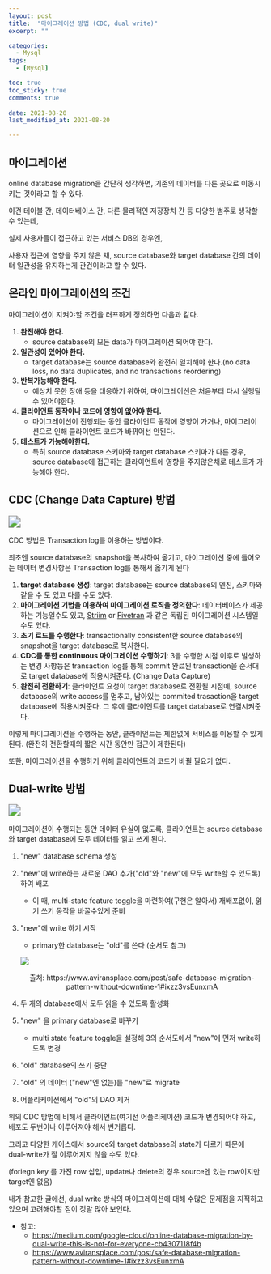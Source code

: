 ```yaml
---
layout: post
title:  "마이그레이션 방법 (CDC, dual write)"
excerpt: ""

categories:
  - Mysql
tags:
  - [Mysql]

toc: true
toc_sticky: true
comments: true
 
date: 2021-08-20
last_modified_at: 2021-08-20

---
```


## 마이그레이션

online database migration을 간단히 생각하면, 기존의 데이터를 다른 곳으로 이동시키는 것이라고 할 수 있다.

이건 테이블 간, 데이터베이스 간, 다른 물리적인 저장장치 간 등 다양한 범주로 생각할 수 있는데, 

실제 사용자들이 접근하고 있는 서비스 DB의 경우엔, 

사용자 접근에 영향을 주지 않은 채, source database와 target database 간의 데이터 일관성을 유지하는게 관건이라고 할 수 있다.

## 온라인 마이그레이션의 조건

마이그레이션이 지켜야할 조건을 러프하게 정의하면 다음과 같다.



1. **완전해야 한다.**
   - source database의 모든 data가 마이그레이션 되어야 한다.
2. **일관성이 있어야 한다.**
   - target database는 source database와 완전히 일치해야 한다.(no data loss, no data duplicates, and no transactions reordering)
3. **반복가능해야 한다.**
   - 예상치 못한 장애 등을 대응하기 위하여, 마이그레이션은 처음부터 다시 실행될 수 있어야한다.
4. **클라이언트 동작이나 코드에 영향이 없어야 한다.**
   - 마이그레이션이 진행되는 동안 클라이언트 동작에 영향이 가거나, 마이그레이션으로 인해 클라이언트 코드가 바뀌어선 안된다.
5. **테스트가 가능해야한다.**
   - 특히 source database 스키마와 target database 스키마가 다른 경우, source database에 접근하는 클라이언트에 영향을 주지않은채로 테스트가 가능해야 한다.



## CDC (Change Data Capture) 방법

<img src="https://miro.medium.com/max/452/0*yDad9BbVnjuU8VKt" style="zoom:150%;" />



CDC 방법은 Transaction log를 이용하는 방법이다.

최초엔 source database의 snapshot을 복사하여 옮기고, 마이그레이션 중에 들어오는 데이터 변경사항은 Transaction log를 통해서 옮기게 된다



1. **target database 생성**: target database는 source database의 엔진, 스키마와 같을 수 도 있고 다를 수도 있다.
2. **마이그레이션 기법을 이용하여 마이그레이션 로직을 정의한다**: 데이터베이스가 제공하는 기능일수도 있고, [ Striim](https://www.striim.com/) or [Fivetran](https://fivetran.com/) 과 같은 독립된 마이그레이션 시스템일 수도 있다.
3. **초기 로드를 수행한다**: transactionally consistent한 source database의 snapshot을 target database로 복사한다.
4. **CDC를 통한 continuous 마이그레이션 수행하기**: 3을 수행한 시점 이후로 발생하는 변경 사항등은 transaction log를 통해 commit 완료된 transaction을 순서대로 target database에 적용시켜준다. (Change Data Capture)
5. **완전히 전환하기**: 클라이언트 요청이 target database로 전환될 시점에, source database의 write access를 멈추고, 남아있는 commited trasaction을 target database에 적용시켜준다. 그 후에 클라이언트를 target database로 연결시켜준다.



이렇게 마이그레이션을 수행하는 동안, 클라이언트는 제한없에 서비스를 이용할 수 있게 된다. (완전히 전환할때의 짧은 시간 동안만 접근이 제한된다)

또한, 마이그레이션을 수행하기 위해 클라이언트의 코드가 바뀔 필요가 없다.



## Dual-write 방법

<img src="https://miro.medium.com/max/373/1*8_BnqnWRKin_DTB11eW77A.png" style="zoom:150%;" />

마이그레이션이 수행되는 동안 데이터 유실이 없도록, 클라이언트는 source database와 target database에 모두 데이터를 읽고 쓰게 된다.

1. "new" database schema 생성

2. "new"에 write하는 새로운 DAO 추가("old"와 "new"에 모두 write할 수 있도록)하여 배포

   - 이 때, multi-state feature toggle을 마련하여(구현은 알아서) 재배포없이, 읽기 쓰기 동작을 바꿀수있게 준비

3. "new"에 write 하기 시작 

   - primary한 database는 "old"를 쓴다 (순서도 참고)

   ![](https://static.wixstatic.com/media/66bc35_bdad48ef2b5b48d182dbc54a6803868b~mv2.jpg/v1/fill/w_428,h_610,al_c,lg_1,q_90/66bc35_bdad48ef2b5b48d182dbc54a6803868b~mv2.webp)

   <center>출처: https://www.aviransplace.com/post/safe-database-migration-pattern-without-downtime-1#ixzz3vsEunxmA</center>

4. 두 개의 database에서 모두 읽을 수 있도록 활성화
5. "new" 을 primary database로 바꾸기
   -  multi state feature toggle을 설정해 3의 순서도에서 "new"에 먼저 write하도록 변경
6. "old" database의 쓰기 중단
7. "old" 의 데이터 ("new"엔 없는)를 "new"로 migrate
8. 어플리케이션에서 "old"의 DAO 제거



위의 CDC 방법에 비해서 클라이언트(여기선 어플리케이션) 코드가 변경되어야 하고, 배포도 두번이나 이루어져야 해서 번거롭다.

그리고 다양한 케이스에서 source와 target database의 state가 다르기 때문에 dual-write가 잘 이루어지지 않을 수도 있다.

(foriegn key 를 가진 row 삽입, update나 delete의 경우 source엔 있는 row이지만 target엔 없음)



내가 참고한 글에선, dual write 방식의 마이그레이션에 대해 수많은 문제점을 지적하고 있으며 고려해야할 점이 정말 많아 보인다.



- 참고:
  - <https://medium.com/google-cloud/online-database-migration-by-dual-write-this-is-not-for-everyone-cb4307118f4b>
  - <https://www.aviransplace.com/post/safe-database-migration-pattern-without-downtime-1#ixzz3vsEunxmA>
